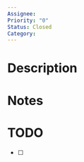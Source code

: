 ```yaml
---
Assignee:
Priority: "0"
Status: Closed
Category:
---
```


# Description



# Notes



# TODO

- [ ] 



